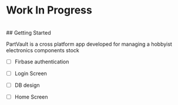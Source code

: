 # Work In Progress
<br>
## Getting Started

PartVault is a cross platform app developed for managing a hobbyist electronics components stock 

- [ ] Firbase authentication
- [ ] Login Screen
- [ ] DB design
- [ ] Home Screen



